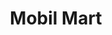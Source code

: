 ---
title: "Mobil Mart"
url: /caguas/mobil-mart-avenida-jose-gautier-benitez/
shop: Lebensmittel
---
